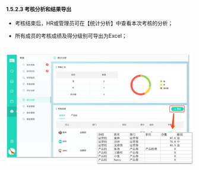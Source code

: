 #### 1.5.2.3 考核分析和结果导出

* 考核结束后，HR或管理员可在【统计分析】中查看本次考核的分析；


* 所有成员的考核成绩及得分级别可导出为Excel；

# ![](/assets/考核分析和结果导出.png)
